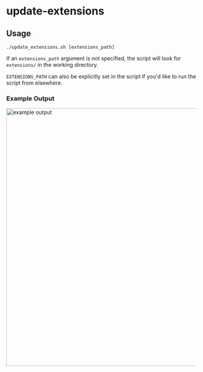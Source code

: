 # update-extensions
## Usage

`./update_extensions.sh [extensions_path]`

If an `extensions_path` argument is not specified, the script will look for `extensions/` in the working directory. 

`EXTENSIONS_PATH` can also be explicitly set in the script if you'd like to run the script from elsewhere. 

### Example Output
<img width="684" alt="example output" src="https://user-images.githubusercontent.com/30947643/198946951-4546d591-f9d4-40ce-b0d4-078ca6ec6164.png">
